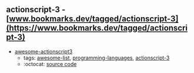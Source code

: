 actionscript-3 - [www.bookmarks.dev/tagged/actionscript-3](https://www.bookmarks.dev/tagged/actionscript-3)
---
* [awesome-actionscript3](https://github.com/robinrodricks/awesome-actionscript3#readme)
    * tags: [awesome-list](../tagged/awesome-list.md), [programming-languages](../tagged/programming-languages.md), [actionscript-3](../tagged/actionscript-3.md)
    * :octocat: [source code](https://github.com/robinrodricks/awesome-actionscript3#readme)
